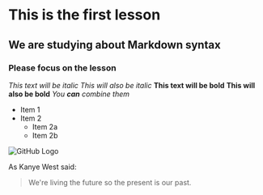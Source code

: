 # This is the first lesson
## We are studying about Markdown syntax
### Please focus on the lesson

*This text will be italic* 
_This will also be italic_ 
**This text will be bold** 
__This will also be bold__ 
_You **can** combine them_

* Item 1
* Item 2 
    * Item 2a 
    * Item 2b
    
![GitHub Logo](https://img.shields.io/travis/dbader/node-datadog-metrics/master.svg?style=flat-square)

As Kanye West said:
> We're living the future so
> the present is our past.






